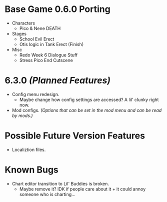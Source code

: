 # Base Game 0.6.0 Porting

- Characters
	- Pico & Nene DEATH
- Stages
	- School Evil Erect
	- Otis logic in Tank Erect (Finish)
- Misc
	- Redo Week 6 Dialogue Stuff
	- Stress Pico End Cutscene

# 6.3.0 *(Planned Features)*

- Config menu redesign.
	- Maybe change how config settings are accessed? A lil' clunky right now.
- Mod configs. *(Options that can be set in the mod menu and can be read by mods.)*

# Possible Future Version Features

- Localiztion files.

# Known Bugs

- Chart editor transition to Lil' Buddies is broken.
	- Maybe remove it? IDK if people care about it + it could annoy someone who is charting...